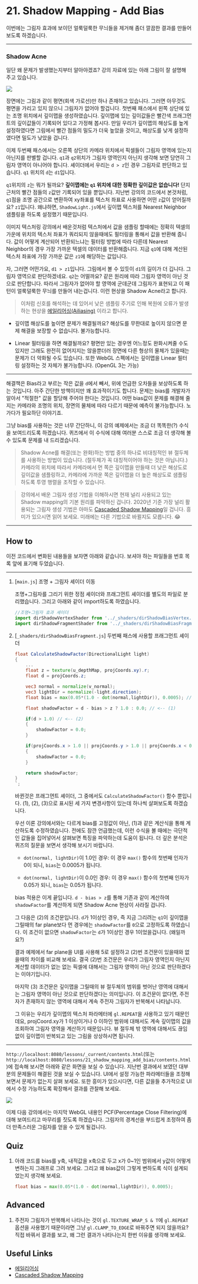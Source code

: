 # 21. Shadow Mapping - Add Bias

이번에는 그림자 효과에 보이던 얼룩덜룩한 무늬들을 제거해 좀더 깔끔한 결과를 만들어 보도록 하겠습니다.

---

### Shadow Acne

일단 왜 문제가 발생했는지부터 알아야겠죠? 강의 자료에 있는 아래 그림이 잘 설명해 주고 있습니다.

![](../imgs/21_shadow_mapping_add_bias.jpg)

장면에는 그림과 같이 평면(회색 가로선)만 하나 존재하고 있습니다. 그러면 아무것도 평면을 가리고 있지 않으니 그림자가 없어야 할겁니다. 첫번째 패스에서 왼쪽 상단에 있는 조명 위치에서 깊이맵을 생성하였습니다. 깊이맵에 있는 깊이값들은 빨간색 프래그먼트의 깊이값들이 기록되어 있다고 가정해 봅시다. 만일 우리가 깊이맵의 해상도를 높게 설정하였다면 그림에서 빨간 점들의 밀도가 더욱 높았을 것이고, 해상도를 낮게 설정하였다면 밀도가 낮았을 겁니다.

이제 두번째 패스에서는 오른쪽 상단의 카메라 위치에서 픽셀들이 그림자 영역에 있는지 아닌지를 판별할 겁니다. `q1`과 `q2`위치가 그림자 영역인지 아닌지 생각해 보면 당연히 그림자 영역이 아니어야 합니다.  셰이더에서 우리는 `d > z`인 경우 그림자로 판단하고 있습니다. `q1` 위치의 `d`는 `d1`입니다. 

`q1`위치의 `z`는 뭐가 될까요? **깊이맵에는 `q1` 위치에 대한 정확한 깊이값은 없습니다!** 단지 근처의 빨간 점들의 `z`값만 기록되어 있을 뿐입니다. 지난번 강의의 코드에서 본것처럼, `q1`점을 조명 공간으로 변환하여 xy좌표를 텍스처 좌표로 사용하면 어떤 `z`값이 얻어질까요? `z1`입니다. 왜냐하면, `ShadowLight.js`에서 깊이맵 텍스처를 Nearest Neighbor 샘플링을 하도록 설정했기 때문입니다.

이미지 텍스처링 강의에서 배운것처럼 텍스처에서 값을 샘플링 할때에는 정확히 텍셀의 가운에 위치의 텍스처 좌표가 쿼리되지 않을때에도 필터링을 통해서 값을 반환해 줍니다. 값이 어떻게 계산되어 반환되느냐는 필터링 방법에 따라 다른데 Nearest Neighbor의 경우 가장 가까운 텍셀의 데이터를 반환해줍니다. 지금 `q1`에 대해 계산된 텍스처 좌표에 가장 가까운 값은 `z1`에 해당하는 값입니다.

자, 그러면 어떤가요, `d1 > z1`입니다. 그림에서 볼 수 있듯이 `d1`의 길이가 더 깁니다. 그림자 영역으로 판단하겠네요. `q2`는 어떨까요? 같은 원리에 따라 그림자 영역이 아닌 것으로 판단합니다. 따라서 그림자가 없어야 할 영역에 군데군데 그림자가 표현되고 이 패턴이 얼룩덜룩한 무늬를 만들어 내는겁니다. 이런 현상을 Shadow Acne라고 합니다.

> 이처럼 신호를 해석하는 데 있어서 낮은 샘플링 주기로 인해 복원에 오류가 발생하는 현상을 [에일리어싱(Ailiasing)](https://en.wikipedia.org/wiki/Aliasing) 이라고 합니다.

* 깊이맵 해상도를 높이면 문제가 해결될까요? 해상도를 무한대로 높이지 않으면 문제 해결을 보장할 수 없습니다. 불가능합니다.

* Linear 필터링을 하면 해결될까요? 평면만 있는 경우엔 어느정도 완화시켜줄 수도 있지만 그래도 완전히 없어지지는 않을뿐더러 장면에 다른 형상의 물체가 있을때는 문제가 더 악화될 수도 있습니다. 또한 WebGL 스펙에서는 깊이맵을 Linear 필터링 설정하는 것 자체가 불가능합니다. (OpenGL 3는 가능)

---

해결책은 Bias라고 부르는 작은 값을 `d`에서 빼서, 위에 언급한 오차들을 보상하도록 하는 것입니다. 아주 간단한 방책이지만 꽤 효과적이기도 합니다. 문제는 bias를 개발자가 알아서 "적절한" 값을 할당해 주어야 한다는 것입니다. 어떤 bias값이 문제를 해결해 줄지는 카메라와 조명의 위치, 장면의 물체에 따라 다르기 때문에 예측이 불가능합니다. 노가다가 필요하단 이야기죠.

그냥 bias를 사용하는 것은 너무 간단하니, 이 강의 예제에서는 조금 더 똑똑한(?) 수식을 보여드리도록 하겠습니다. 퀴즈에서 이 수식에 대해 여러분 스스로 조금 더 생각해 볼 수 있도록 문제를 내 드리겠습니다.

> Shadow Acne를 해결(또는 완화)하는 방법 중의 하나로 비대칭적인 뷰 절두체를 사용하는 방법이 있습니다. (절두체가 꼭 대칭적이어야 하는 것은 아닙니다.) 카메라의 위치에 따라서 카메라에서 먼 쪽은 깊이맵을 만들때 더 낮은 해상도로 깊이값을 샘플링하고, 카메라에 가까운 쪽은 깊이맵을 더 높은 해상도로 샘플링하도록 투영 행렬을 조작할 수 있습니다.

> 강의에서 배운 그림자 생성 기법을 이해하시면 현재 널리 사용되고 있는 Shadow mapping의 기본 원리를 파악하신 겁니다. 2020년 기준 가장 널리 활용되는 그림자 생성 기법은 아마도 [Cascaded Shadow Mapping](https://docs.unity3d.com/kr/2018.4/Manual/DirLightShadows.html)일 겁니다. 흥미가 있으시면 읽어 보세요. 미래에는 다른 기법으로 바뀔지도 모릅니다. :joy:


---

## How to

이전 코드에서 변화된 내용들을 보자면 아래와 같습니다. 보셔야 하는 파일들을 번호 목록 앞에 표기해 두었습니다.

---
1. [`main.js`] 조명 + 그림자 셰이더 이동

    조명+그림자를 그리기 위한 정점 셰이더와 프래그먼트 셰이더를 별도의 파일로 분리했습니다. 그리고 아래와 같이 import하도록 하였습니다.

    ```js
    //조명+그림자 효과 셰이더 
    import dirShadowVertexShader from '../_shaders/dirShadowBiasVertex.js'
    import dirShadowFragmentShader from '../_shaders/dirShadowBiasFragment.js'
    ```

2. [`_shaders/dirShadowBiasFragment.js`] 두번째 패스에 사용할 프래그먼트 셰이더

    ```glsl
    float CalculateShadowFactor(DirectionalLight light)
    {
        ...
        float z = texture(u_depthMap, projCoords.xy).r;
        float d = projCoords.z; 

        vec3 normal = normalize(v_normal);
        vec3 lightDir = normalize(-light.direction);
        float bias = max(0.05*(1.0 - dot(normal,lightDir)), 0.0005); // <-- (1)

        float shadowFactor = d - bias > z ? 1.0 : 0.0; // <-- (1)

        if(d > 1.0) // <-- (2)
        {
            shadowFactor = 0.0;
        }

        if(projCoords.x > 1.0 || projCoords.y > 1.0 || projCoords.x < 0.0 || projCoords.y < 0.0) // <-- (3)
        {
            shadowFactor = 0.0;
        }

        return shadowFactor;
    }
    `;
    ```

    바뀐것은 프래그먼트 셰이더, 그 중에서도 `CalculateShadowFactor()` 함수 뿐입니다. (1), (2), (3)으로 표시된 세 가지 변경사항이 있는데 하나씩 살펴보도록 하겠습니다.
    
    우선 이론 강의에서와는 다르게 bias를 고정값이 아닌, (1)과 같은 계산식을 통해 계산하도록 수정하였습니다. 전에도 잠깐 언급했는데, 이런 수식을 볼 때에는 극단적인 값들을 집어넣어서 살펴보면 특징을 파악하는데 도움이 됩니다. 더 깊은 분석은 퀴즈의 질문을 보면서 생각해 보시기 바랍니다.

    * `dot(normal, lightDir)`이 1.0인 경우: 이 경우 `max()` 함수의 첫번째 인자가 0이 되니, `bias`는 0.0005가 됩니다.

    * `dot(normal, lightDir)`이 0.0인 경우: 이 경우 `max()` 함수의 첫번째 인자가 0.05가 되니, `bias`는 0.05가 됩니다.

    bias 적용은 이게 끝입니다. `d - bias > z`를 통해 기존과 같이 계산하여 `shadowFactor`를 계산하게 되면 Shadow Acne 현상이 사라질 겁니다.

    그 다음은 (2)의 조건문입니다. `d`가 1이상인 경우, 즉 지금 그리려는 `q1`이 깊이맵을 그릴때의 far plane보다 먼 경우에는 `shadowFactor`를 `0`으로 고정하도록 하였습니다. 이 조건이 없으면 `shadowFactor`는 `d`가 1이상인 경우 1이었을겁니다. (왜일까요?)

    결과 예제에서 far plane을 UI를 사용해 5로 설정하고 (2)번 조건문이 있을때와 없을때의 차이를 비교해 보세요. 결국 (2)번 조건문은 우리가 그림자 영역인지 아닌지 계산할 데이터가 없는 없는 픽셀에 대해서는 그림자 영역이 아닌 것으로 판단하겠다는 이야기입니다.

    마지막 (3) 조건문은 깊이맵을 그릴때의 뷰 절두체의 범위를 벗어난 영역에 대해서는 그림자 영역이 아닌 것으로 판단하겠다는 의미입니다. 이 조건문이 없다면, 주전자가 존재하지 않는 영역에 대해서 계속 주전자 그림자가 반복해서 나타납니다.

    그 이유는 우리가 깊이맵의 텍스처 파라메터에 `gl.REPEAT`을 사용하고 있기 때문인데요, projCoord.xy가 1 이상이거나 0 이하인 범위에 대해서도 계속 깊이맵의 값을 조회하여 그림자 영역을 계산하기 때문입니다. 뷰 절두체 밖 영역에 대해서도 끊임없이 깊이맵이 반복되고 있는 그림을 상상하시면 됩니다.

---

`http://localhost:8080/lessons/_current/contents.html`(또는 `http://localhost:8080/lessons/21_shadow_mapping_add_bias/contents.html`)에 접속해 보시면 아래와 같은 화면을 보실 수 있습니다. 지난번 결과에서 보였던 대부분의 문제들이 해결된 것을 보실 수 있습니다. UI에서 설정 가능한 파라메터들을 조정해 보면서 문제가 없는지 살펴 보세요. 또한 흥미가 있으시다면, 다른 값을들 추가적으로 UI에서 수정 가능하도록 확장해서 결과를 관찰해 보세요.

<img src="../imgs/21_shadow_mapping_add_bias_result.jpg">

이제 다음 강의에서는 마지막 WebGL 내용인 PCF(Percentage Close Filtering)에 대해 보여드리고 마무리를 짓도록 하겠습니다. 그림자의 경계선을 부드럽게 조정하여 좀더 만족스러운 그림자를 얻을 수 있게 될겁니다.

## Quiz

1. 아래 코드를 bias를 y축, 내적값을 x축으로 두고 x가 0~1인 범위에서 y값이 어떻게 변하는지 그래프로 그려 보세요. 그리고 왜 bias값이 그렇게 변하도록 식이 설계되었는지 생각해 보세요.

    ```glsl
    float bias = max(0.05*(1.0 - dot(normal,lightDir)), 0.0005);
    ```

## Advanced

1. 주전자 그림자가 반복해서 나타나는 것이 `gl.TEXTURE_WRAP_S & T`에 `gl.REPEAT` 옵션을 사용했기 때문이라면 그냥 `gl.CLAMP_TO_EDGE`로 바꿔주면 되지 않을까요? 직접 바꿔서 결과를 보고, 왜 그런 결과가 나타나는지 한번 이유를 생각해 보세요.

## Useful Links

- [에일리어싱](https://en.wikipedia.org/wiki/Aliasing)
- [Cascaded Shadow Mapping](https://docs.unity3d.com/kr/2018.4/Manual/DirLightShadows.html)


